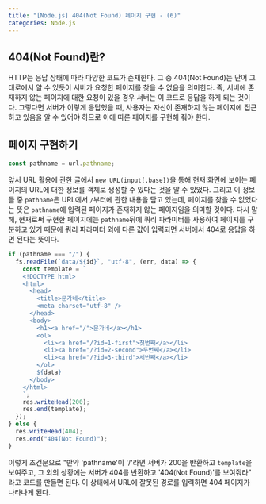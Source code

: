 ```yaml
---
title: "[Node.js] 404(Not Found) 페이지 구현 - (6)"
categories: Node.js
---
```


## 404(Not Found)란?

HTTP는 응답 상태에 따라 다양한 코드가 존재한다. 그 중 404(Not Found)는 단어 그대로에서 알 수 있듯이 서버가 요청한 페이지를 찾을 수 없음을 의미한다. 즉, 서버에 존재하지 않는 페이지에 대한 요청이 있을 경우 서버는 이 코드로 응답을 하게 되는 것이다. 그렇다면 서버가 이렇게 응답했을 때, 사용자는 자신이 존재하지 않는 페이지에 접근하고 있음을 알 수 있어야 하므로 이에 따른 페이지를 구현해 줘야 한다.

## 페이지 구현하기

```js
const pathname = url.pathname;
```

앞서 URL 활용에 관한 글에서 `new URL(input[,base])`을 통해 현재 화면에 보이는 페이지의 URL에 대한 정보를 객체로 생성할 수 있다는 것을 알 수 있었다. 그리고 이 정보들 중 `pathname`은 URL에서 `/`부터에 관한 내용을 담고 있는데, 페이지를 찾을 수 없었다는 뜻은 `pathname`에 입력된 페이지가 존재하지 않는 페이지임을 의미할 것이다. 다시 말해, 현재로써 구현한 페이지에는 `pathname`뒤에 쿼리 파라미터를 사용하여 페이지를 구분하고 있기 때문에 쿼리 파라미터 외에 다른 값이 입력되면 서버에서 404로 응답을 하면 된다는 뜻이다.

```js
if (pathname === "/") {
  fs.readFile(`data/${id}`, "utf-8", (err, data) => {
    const template = `
    <!DOCTYPE html>
    <html>
      <head>
        <title>문가네</title>
        <meta charset="utf-8" />
      </head>
      <body>
        <h1><a href="/">문가네</a></h1>
        <ol>
          <li><a href="/?id=1-first">첫번째</a></li>
          <li><a href="/?id=2-second">두번째</a></li>
          <li><a href="/?id=3-third">세번째</a></li>
        </ol>
        ${data}
      </body>
    </html>
    `;
    res.writeHead(200);
    res.end(template);
  });
} else {
  res.writeHead(404);
  res.end("404(Not Found)");
}
```

이렇게 조건문으로 "만약 'pathname'이 '/'라면 서버가 200을 반환하고 `template`을 보여주고, 그 외의 상황에는 서버가 404를 반환하고 '404(Not Found)'를 보여줘라" 라고 코드를 만들면 된다. 이 상태에서 URL에 잘못된 경로를 입력하면 404 페이지가 나타나게 된다.
